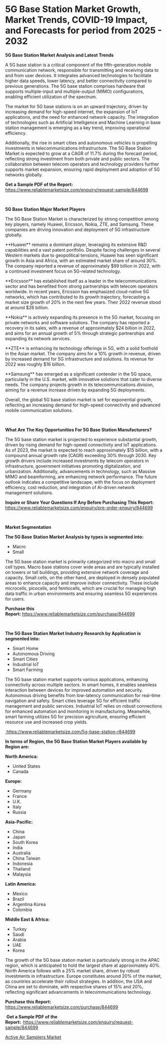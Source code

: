 <p><h1>5G Base Station Market Growth, Market Trends, COVID-19 Impact, and Forecasts for period from 2025 - 2032</h1></p><p><strong>5G Base Station Market Analysis and Latest Trends</strong></p>
<p><p>A 5G base station is a critical component of the fifth-generation mobile communication network, responsible for transmitting and receiving data to and from user devices. It integrates advanced technologies to facilitate higher data speeds, lower latency, and better connectivity compared to previous generations. The 5G base station comprises hardware that supports multiple-input and multiple-output (MIMO) configurations, enabling efficient utilization of the spectrum.</p><p>The market for 5G base stations is on an upward trajectory, driven by increasing demand for high-speed internet, the expansion of IoT applications, and the need for enhanced network capacity. The integration of technologies such as Artificial Intelligence and Machine Learning in base station management is emerging as a key trend, improving operational efficiency. </p><p>Additionally, the rise in smart cities and autonomous vehicles is propelling investments in telecommunications infrastructure. The 5G Base Station Market is expected to grow at a CAGR of 11.7% during the forecast period, reflecting strong investment from both private and public sectors. The collaboration between telecom operators and technology providers further supports market expansion, ensuring rapid deployment and adoption of 5G networks globally.</p></p>
<p><strong>Get a Sample PDF of the Report:&nbsp;</strong> <a href="https://www.reliablemarketsize.com/enquiry/request-sample/844699?utm_campaign=2457&utm_medium=2&utm_source=Github&utm_content=ia&utm_term=08042025&utm_id=5g-base-station">https://www.reliablemarketsize.com/enquiry/request-sample/844699</a></p>
<p>&nbsp;</p>
<p><strong>5G Base Station Major Market Players</strong></p>
<p><p>The 5G Base Station Market is characterized by strong competition among key players, namely Huawei, Ericsson, Nokia, ZTE, and Samsung. These companies are driving innovation and deployment of 5G infrastructure globally.</p><p>**Huawei** remains a dominant player, leveraging its extensive R&D capabilities and a vast patent portfolio. Despite facing challenges in several Western markets due to geopolitical tensions, Huawei has seen significant growth in Asia and Africa, with an estimated market share of around 30%. The company reported a revenue of approximately $99 billion in 2022, with a continued investment focus on 5G-related technology.</p><p>**Ericsson** has established itself as a leader in the telecommunications sector and has benefited from strong partnerships with telecom operators worldwide. In recent years, Ericsson has emphasized cloud-native 5G networks, which has contributed to its growth trajectory, forecasting a market size growth of 20% in the next few years. Their 2022 revenue stood at around $26 billion.</p><p>**Nokia** is actively expanding its presence in the 5G market, focusing on private networks and software solutions. The company has reported a recovery in its sales, with a revenue of approximately $24 billion in 2022, and aims for an annual growth of 5% through strategic partnerships and expanding its network services.</p><p>**ZTE** is enhancing its technology offerings in 5G, with a solid foothold in the Asian market. The company aims for a 10% growth in revenue, driven by increased demand for 5G infrastructure and solutions. Its revenue for 2022 was roughly $16 billion.</p><p>**Samsung** has emerged as a significant contender in the 5G space, particularly in the U.S. market, with innovative solutions that cater to diverse needs. The company projects growth in its telecommunications division, aiming for a revenue increase driven by expanding 5G deployments.</p><p>Overall, the global 5G base station market is set for exponential growth, reflecting an increasing demand for high-speed connectivity and advanced mobile communication solutions.</p></p>
<p>&nbsp;</p>
<p><strong>What Are The Key Opportunities For 5G Base Station Manufacturers?</strong></p>
<p><p>The 5G base station market is projected to experience substantial growth, driven by rising demand for high-speed connectivity and IoT applications. As of 2023, the market is expected to reach approximately $15 billion, with a compound annual growth rate (CAGR) exceeding 30% through 2030. Key growth drivers include increased investments by telecom operators in infrastructure, government initiatives promoting digitalization, and urbanization. Additionally, advancements in technology, such as Massive MIMO and beamforming, are enhancing network performance. The future outlook indicates a competitive landscape, with the focus on deployment efficiency, cost reduction, and integration of AI-driven network management solutions.</p></p>
<p><strong>Inquire or Share Your Questions If Any Before Purchasing This Report:</strong> <a href="https://www.reliablemarketsize.com/enquiry/pre-order-enquiry/844699?utm_campaign=2457&utm_medium=2&utm_source=Github&utm_content=ia&utm_term=08042025&utm_id=5g-base-station">https://www.reliablemarketsize.com/enquiry/pre-order-enquiry/844699</a></p>
<p>&nbsp;</p>
<p><strong>Market Segmentation</strong></p>
<p><strong>The 5G Base Station Market Analysis by types is segmented into:</strong></p>
<p><ul><li>Macro</li><li>Small</li></ul></p>
<p><p>The 5G base station market is primarily categorized into macro and small cell types. Macro base stations cover wide areas and are typically installed on towers or tall buildings, providing extensive network coverage and capacity. Small cells, on the other hand, are deployed in densely populated areas to enhance capacity and improve indoor connectivity. These include microcells, picocells, and femtocells, which are crucial for managing high data traffic in urban environments and ensuring seamless 5G experiences for users.</p></p>
<p><strong>Purchase this Report:&nbsp;</strong><a href="https://www.reliablemarketsize.com/purchase/844699?utm_campaign=2457&utm_medium=2&utm_source=Github&utm_content=ia&utm_term=08042025&utm_id=5g-base-station">https://www.reliablemarketsize.com/purchase/844699</a></p>
<p>&nbsp;</p>
<p><strong>The 5G Base Station Market Industry Research by Application is segmented into:</strong></p>
<p><ul><li>Smart Home</li><li>Autonomous Driving</li><li>Smart Cities</li><li>Industrial IoT</li><li>Smart Farming</li></ul></p>
<p><p>The 5G base station market supports various applications, enhancing connectivity across multiple sectors. In smart homes, it enables seamless interaction between devices for improved automation and security. Autonomous driving benefits from low-latency communication for real-time navigation and safety. Smart cities leverage 5G for efficient traffic management and public services. Industrial IoT relies on robust connections for enhanced automation and monitoring in manufacturing. Meanwhile, smart farming utilizes 5G for precision agriculture, ensuring efficient resource use and increased crop yields.</p></p>
<p><a href="https://www.reliablemarketsize.com/5g-base-station-r844699?utm_campaign=2457&utm_medium=2&utm_source=Github&utm_content=ia&utm_term=08042025&utm_id=5g-base-station">&nbsp;https://www.reliablemarketsize.com/5g-base-station-r844699</a></p>
<p><strong>In terms of Region, the 5G Base Station Market Players available by Region are:</strong></p>
<p>
    <p> <strong> North America: </strong>
        <ul>
            <li>United States</li>
            <li>Canada</li>
        </ul>
        </p> 
    <p> <strong> Europe: </strong>
        <ul>
            <li>Germany</li>
            <li>France</li>
            <li>U.K.</li>
            <li>Italy</li>
            <li>Russia</li>
        </ul>
        </p> 
    <p> <strong> Asia-Pacific: </strong>
        <ul>
            <li>China</li>
            <li>Japan</li>
            <li>South Korea</li>
            <li>India</li>
            <li>Australia</li>
            <li>China Taiwan</li>
            <li>Indonesia</li>
            <li>Thailand</li>
            <li>Malaysia</li>
        </ul>
        </p> 
    <p> <strong> Latin America: </strong>
        <ul>
            <li>Mexico</li>
            <li>Brazil</li>
            <li>Argentina Korea</li>
            <li>Colombia</li>
        </ul>
        </p> 
    <p> <strong> Middle East & Africa: </strong>
        <ul>
            <li>Turkey</li>
            <li>Saudi</li>
            <li>Arabia</li>
            <li>UAE</li>
            <li>Korea</li>
        </ul>
    </p>
    </p>
<p><p>The growth of the 5G base station market is particularly strong in the APAC region, which is anticipated to hold the largest share at approximately 40%. North America follows with a 25% market share, driven by robust investments in infrastructure. Europe constitutes around 20% of the market, as countries accelerate their rollout strategies. In addition, the USA and China are set to dominate, with respective shares of 15% and 20%, reflecting significant advancements in telecommunications technology.</p></p>
<p><strong>Purchase this Report: </strong><a href="https://www.reliablemarketsize.com/purchase/844699?utm_campaign=2457&utm_medium=2&utm_source=Github&utm_content=ia&utm_term=08042025&utm_id=5g-base-station">https://www.reliablemarketsize.com/purchase/844699</a></p>
<p>&nbsp;<strong>Get a Sample PDF of the Report:&nbsp;&nbsp;</strong><a href="https://www.reliablemarketsize.com/enquiry/request-sample/844699?utm_campaign=2457&utm_medium=2&utm_source=Github&utm_content=ia&utm_term=08042025&utm_id=5g-base-station">https://www.reliablemarketsize.com/enquiry/request-sample/844699</a></p>
<p><strong></strong></p>
<p><p><a href="https://github.com/puttslukis59/Market-Research-Report-List-1/blob/main/active-air-samplers-market.md?utm_campaign=2457&utm_medium=2&utm_source=Github&utm_content=ia&utm_term=08042025&utm_id=5g-base-station">Active Air Samplers Market</a></p></p>